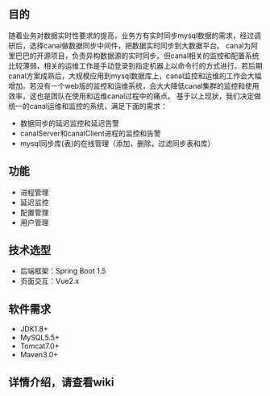 ## 目的
随着业务对数据实时性要求的提高，业务方有实时同步mysql数据的需求，经过调研后，选择canal做数据同步中间件，把数据实时同步到大数据平台。
canal为阿里巴巴的开源项目，负责异构数据源的实时同步。但canal相关的监控和配置系统比较薄弱，相关的运维工作是手动登录到指定机器上以命令行的方式进行。若后期canal方案成熟后，大规模应用到mysql数据库上，canal监控和运维的工作会大幅增加。若没有一个web版的监控和运维系统，会大大降低canal集群的监控和使用效率，这也是团队在使用和运维canal过程中的痛点。
基于以上现状，我们决定做统一的canal运维和监控的系统，满足下面的需求：
- 数据同步的延迟监控和延迟告警
- canalServer和canalClient进程的监控和告警
- mysql同步库(表)的在线管理（添加，删除，过滤同步表和库）

## 功能
- 进程管理
- 延迟监控
- 配置管理
- 用户管理

## 技术选型 
- 后端框架：Spring Boot 1.5
- 页面交互：Vue2.x

## 软件需求
- JDK1.8+
- MySQL5.5+
- Tomcat7.0+
- Maven3.0+
## 详情介绍，请查看wiki
